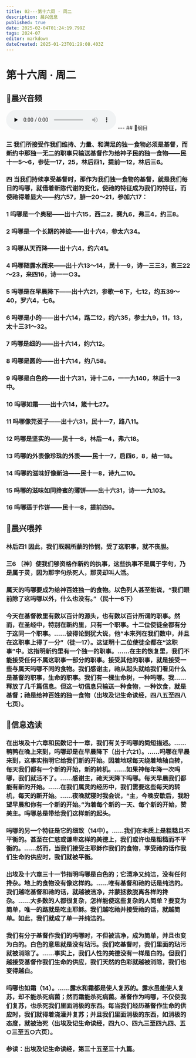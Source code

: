 ```yaml
---
title: 02---第十六周 · 周二
description: 晨兴信息
published: true
date: 2025-02-04T01:24:19.799Z
tags: 2024-07
editor: markdown
dateCreated: 2025-01-23T01:29:08.403Z
---
```


# 第十六周 · 周二

## 🎵晨兴音频
<audio id="audio" controls="" preload="none">
      <source id="mp3" src="/2024-07/week16/week16day2.mp3">
</audio>
---
## 📖纲目

### 三	我们所接受作我们维持、力量、和满足的独一食物必须是基督，而新约中那独一无二的职事只输送基督作为给神子民的独一食物——民十一5～6，参徒一17，25，林后四1，提前一12，林后三6。

### 四	当我们持续享受基督时，那作为我们独一食物的基督，就是我们每日的吗哪，就借着新陈代谢的变化，使祂的特征成为我们的特征，而使祂得着显大——约六57，腓一20～21，参加六17：

### 1	吗哪是一个奥秘——出十六15，西二2，赛九6，弗三4，约三8。

### 2	吗哪是一个长期的神迹——出十六4，参太六34。

### 3	吗哪从天而降——出十六4，约六41。

### 4	吗哪随露水而来——出十六13～14，民十一9，诗一三三3，哀三22～23，来四16，诗一一○3。

### 5	吗哪是在早晨降下——出十六21，参歌一6下，七12，约五39～40，罗六4，七6。

### 6	吗哪是小的——出十六14，路二12，约六35，参士九9，11，13，太十三31～32。

### 7	吗哪是细的——出十六14，约六12。

### 8	吗哪是圆的——出十六14，约八58。

### 9	吗哪是白色的——出十六31，诗十二6，一一九140，林后十一3中。

### 10	吗哪如霜——出十六14，箴十七27。

### 11	吗哪像芫荽子——出十六31，民十一7，路八11。

### 12	吗哪是坚实的——民十一8，林后一4，弗六18。

### 13	吗哪的外表像珍珠的外表——民十一7，启四6，8，结一18。

### 14	吗哪的滋味好像新油——民十一8，诗九二10。

### 15	吗哪的滋味如同搀蜜的薄饼——出十六31，诗一一九103。

### 16	吗哪适于作饼——民十一8，提前四6。

## 📖晨兴喂养

### **林后四1**    **因此，我们既照所蒙的怜悯，受了这职事，就不丧胆。**

### **三6**    **〔神〕使我们够资格作新约的执事，这些执事不是属于字句，乃是属于灵，因为那字句杀死人，那灵却叫人活。**

### 属天的吗哪要成为给神百姓独一的食物。以色列人甚至能说，“我们眼前除了这吗哪以外，什么也没有。”（民十一6下）

### 今天在基督教里有数以百计的源头，也有数以百计所谓的职事。然而，在圣经中，特别在新约里，只有一个职事。十二位使徒全都有分于这同一个职事。……彼得论到犹大说，他“本来列在我们数中，并且在这职事上得了一分”（徒一17）。这证明十二位使徒全都在“这职事”中。这指明新约里有一个独一的职事。……在主的恢复里，我们不能接受任何不属这职事一部分的职事。接受其他的职事，就是接受一些与属天吗哪不同的食物。我们感谢主，祂从起头就给我们看见什么是基督的职事，生命的职事。我们有一棵生命树，一种吗哪。我……释放了几千篇信息。但这一切信息只输送一种食物，一种饮食，就是基督；祂是给神百姓的独一食物（出埃及记生命读经，四八五至四八七页）。

## 📖信息选读

### 在出埃及十六章和民数记十一章，我们有关于吗哪的简短描述。……鹌鹑在晚上来到，吗哪却是在早晨降下〔出十六21〕。……吗哪在早晨来到，这事实指明它给我们新的开始。因着地球每天绕着地轴自转，每天我们都有一个新的开始，新的转机。……如果神每年降一次吗哪，我们就活不了。……感谢主，祂天天降下吗哪。每天早晨我们都能有新的开始。……在我们属灵的经历中，我们需要这些每天的转机，每天的新开始。……夜晚就寝时我会说，“主，今晚安歇后，我盼望早晨和你有一个新的开始。”为着每个新的一天、每个新的开始，赞美主。吗哪总是带给我们这样新的起头。

### 吗哪的另一个特征是它的细致（14中）。……我们在本质上是粗糙且不平衡的。甚至在仁慈或谦卑这样的美德上，我们或许也是粗糙而不平衡的。……然而，当我们接受主耶稣作我们的食物，享受祂的话作我们生命的供应时，我们就被平衡。

### 出埃及十六章三十一节指明吗哪是白色的；它清净又纯洁，没有任何搀杂。地上的食物没有像这样的。……唯有基督和祂的话是纯洁的。我们越吃基督和祂的话，就越被洁净，并蒙拯救脱离各样的搀杂。……大多数的人都很复杂，怎样能使这些复杂的人简单？要变为简单，唯一的路就是吃主耶稣。我们越吃祂并接受祂的话，就越简单。如此，我们就成了单一并纯洁的。

### 我们有分于基督作我们的吗哪时，不但被洁净，成为简单，并且也变为白的。白色的意思就是没有玷污。我们吃基督时，我们里面的玷污就被消除了。……事实上，我们人性的美德没有一样是白的。但我们越接受基督作我们生命的供应，我们天然的色彩就越被消除，我们也变得越白。

### 吗哪也如霜（14）。……露水和霜都是使人复苏的。露水虽能使人复苏，却不能杀死病菌；然而霜能杀死病菌。基督作为吗哪，不仅使我们复苏，也杀死我们里面消极的东西。每当我们经历基督作生命的供应时，我们就得着浇灌并复苏；并且我们里面消极的东西，如消极的态度，就被治死（出埃及记生命读经，四九○、四九三至四九四、五○三至五○六页）。

### 参读：出埃及记生命读经，第三十五至三十九篇。
<!-- Google tag (gtag.js) -->
<script async src="https://www.googletagmanager.com/gtag/js?id=G-1P8709Z16T"></script>
<script>
  window.dataLayer = window.dataLayer || [];
  function gtag(){dataLayer.push(arguments);}
  gtag('js', new Date());

  gtag('config', 'G-1P8709Z16T');
</script>